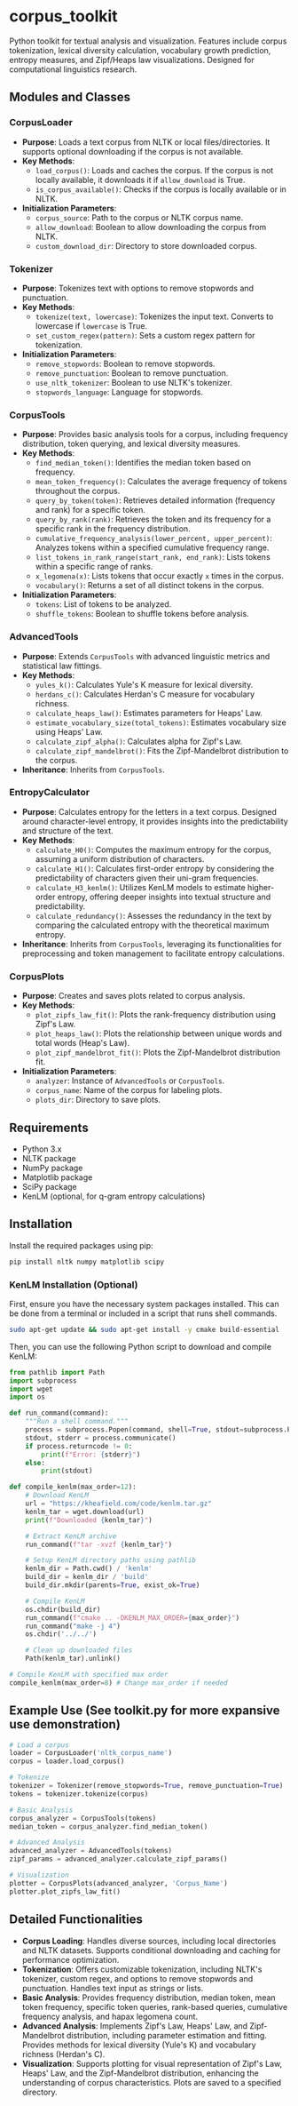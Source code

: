 # corpus_toolkit
Python toolkit for textual analysis and visualization. Features include corpus tokenization, lexical diversity calculation, vocabulary growth prediction, entropy measures, and Zipf/Heaps law visualizations. Designed for computational linguistics research.

## Modules and Classes

### CorpusLoader
- **Purpose**: Loads a text corpus from NLTK or local files/directories. It supports optional downloading if the corpus is not available.
- **Key Methods**:
  - `load_corpus()`: Loads and caches the corpus. If the corpus is not locally available, it downloads it if `allow_download` is True.
  - `is_corpus_available()`: Checks if the corpus is locally available or in NLTK.
- **Initialization Parameters**:
  - `corpus_source`: Path to the corpus or NLTK corpus name.
  - `allow_download`: Boolean to allow downloading the corpus from NLTK.
  - `custom_download_dir`: Directory to store downloaded corpus.

### Tokenizer
- **Purpose**: Tokenizes text with options to remove stopwords and punctuation.
- **Key Methods**:
  - `tokenize(text, lowercase)`: Tokenizes the input text. Converts to lowercase if `lowercase` is True.
  - `set_custom_regex(pattern)`: Sets a custom regex pattern for tokenization.
- **Initialization Parameters**:
  - `remove_stopwords`: Boolean to remove stopwords.
  - `remove_punctuation`: Boolean to remove punctuation.
  - `use_nltk_tokenizer`: Boolean to use NLTK's tokenizer.
  - `stopwords_language`: Language for stopwords.

### CorpusTools
- **Purpose**: Provides basic analysis tools for a corpus, including frequency distribution, token querying, and lexical diversity measures.
- **Key Methods**:
  - `find_median_token()`: Identifies the median token based on frequency.
  - `mean_token_frequency()`: Calculates the average frequency of tokens throughout the corpus.
  - `query_by_token(token)`: Retrieves detailed information (frequency and rank) for a specific token.
  - `query_by_rank(rank)`: Retrieves the token and its frequency for a specific rank in the frequency distribution.
  - `cumulative_frequency_analysis(lower_percent, upper_percent)`: Analyzes tokens within a specified cumulative frequency range.
  - `list_tokens_in_rank_range(start_rank, end_rank)`: Lists tokens within a specific range of ranks.
  - `x_legomena(x)`: Lists tokens that occur exactly `x` times in the corpus.
  - `vocabulary()`: Returns a set of all distinct tokens in the corpus.
- **Initialization Parameters**:
  - `tokens`: List of tokens to be analyzed.
  - `shuffle_tokens`: Boolean to shuffle tokens before analysis.

### AdvancedTools
- **Purpose**: Extends `CorpusTools` with advanced linguistic metrics and statistical law fittings.
- **Key Methods**:
  - `yules_k()`: Calculates Yule's K measure for lexical diversity.
  - `herdans_c()`: Calculates Herdan's C measure for vocabulary richness.
  - `calculate_heaps_law()`: Estimates parameters for Heaps' Law.
  - `estimate_vocabulary_size(total_tokens)`: Estimates vocabulary size using Heaps' Law.
  - `calculate_zipf_alpha()`: Calculates alpha for Zipf's Law.
  - `calculate_zipf_mandelbrot()`: Fits the Zipf-Mandelbrot distribution to the corpus.
- **Inheritance**: Inherits from `CorpusTools`.

### EntropyCalculator
- **Purpose**: Calculates entropy for the letters in a text corpus. Designed around character-level entropy, it provides insights into the predictability and structure of the text.
- **Key Methods**:
  - `calculate_H0()`: Computes the maximum entropy for the corpus, assuming a uniform distribution of characters.
  - `calculate_H1()`: Calculates first-order entropy by considering the predictability of characters given their uni-gram frequencies.
  - `calculate_H3_kenlm()`: Utilizes KenLM models to estimate higher-order entropy, offering deeper insights into textual structure and predictability.
  - `calculate_redundancy()`: Assesses the redundancy in the text by comparing the calculated entropy with the theoretical maximum entropy.
- **Inheritance**: Inherits from `CorpusTools`, leveraging its functionalities for preprocessing and token management to facilitate entropy calculations.

### CorpusPlots
- **Purpose**: Creates and saves plots related to corpus analysis.
- **Key Methods**:
  - `plot_zipfs_law_fit()`: Plots the rank-frequency distribution using Zipf's Law.
  - `plot_heaps_law()`: Plots the relationship between unique words and total words (Heap's Law).
  - `plot_zipf_mandelbrot_fit()`: Plots the Zipf-Mandelbrot distribution fit.
- **Initialization Parameters**:
  - `analyzer`: Instance of `AdvancedTools` or `CorpusTools`.
  - `corpus_name`: Name of the corpus for labeling plots.
  - `plots_dir`: Directory to save plots.

## Requirements
- Python 3.x
- NLTK package
- NumPy package
- Matplotlib package
- SciPy package
- KenLM (optional, for q-gram entropy calculations)

## Installation
Install the required packages using pip:
```bash
pip install nltk numpy matplotlib scipy
```

### KenLM Installation (Optional)

First, ensure you have the necessary system packages installed. This can be done from a terminal or included in a script that runs shell commands.

```bash
sudo apt-get update && sudo apt-get install -y cmake build-essential
```
  
Then, you can use the following Python script to download and compile KenLM:
```python
from pathlib import Path
import subprocess
import wget
import os

def run_command(command):
    """Run a shell command."""
    process = subprocess.Popen(command, shell=True, stdout=subprocess.PIPE, stderr=subprocess.PIPE)
    stdout, stderr = process.communicate()
    if process.returncode != 0:
        print(f"Error: {stderr}")
    else:
        print(stdout)

def compile_kenlm(max_order=12):
    # Download KenLM
    url = "https://kheafield.com/code/kenlm.tar.gz"
    kenlm_tar = wget.download(url)
    print(f"Downloaded {kenlm_tar}")

    # Extract KenLM archive
    run_command(f"tar -xvzf {kenlm_tar}")

    # Setup KenLM directory paths using pathlib
    kenlm_dir = Path.cwd() / 'kenlm'
    build_dir = kenlm_dir / 'build'
    build_dir.mkdir(parents=True, exist_ok=True)

    # Compile KenLM
    os.chdir(build_dir)
    run_command(f"cmake .. -DKENLM_MAX_ORDER={max_order}")
    run_command("make -j 4")
    os.chdir('../../')

    # Clean up downloaded files
    Path(kenlm_tar).unlink()

# Compile KenLM with specified max order
compile_kenlm(max_order=8) # Change max_order if needed
```

## Example Use (See toolkit.py for more expansive use demonstration)
```python
# Load a corpus
loader = CorpusLoader('nltk_corpus_name')
corpus = loader.load_corpus()

# Tokenize
tokenizer = Tokenizer(remove_stopwords=True, remove_punctuation=True)
tokens = tokenizer.tokenize(corpus)

# Basic Analysis
corpus_analyzer = CorpusTools(tokens)
median_token = corpus_analyzer.find_median_token()

# Advanced Analysis
advanced_analyzer = AdvancedTools(tokens)
zipf_params = advanced_analyzer.calculate_zipf_params()

# Visualization
plotter = CorpusPlots(advanced_analyzer, 'Corpus_Name')
plotter.plot_zipfs_law_fit()
```

## Detailed Functionalities

- **Corpus Loading**: Handles diverse sources, including local directories and NLTK datasets. Supports conditional downloading and caching for performance optimization.
- **Tokenization**: Offers customizable tokenization, including NLTK's tokenizer, custom regex, and options to remove stopwords and punctuation. Handles text input as strings or lists.
- **Basic Analysis**: Provides frequency distribution, median token, mean token frequency, specific token queries, rank-based queries, cumulative frequency analysis, and hapax legomena count.
- **Advanced Analysis**: Implements Zipf's Law, Heaps' Law, and Zipf-Mandelbrot distribution, including parameter estimation and fitting. Provides methods for lexical diversity (Yule's K) and vocabulary richness (Herdan's C).
- **Visualization**: Supports plotting for visual representation of Zipf's Law, Heaps' Law, and the Zipf-Mandelbrot distribution, enhancing the understanding of corpus characteristics. Plots are saved to a specified directory.
